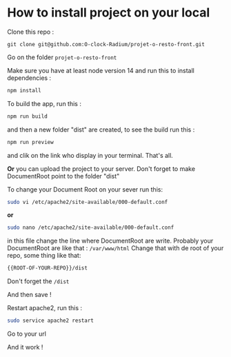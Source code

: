 # How to install project on your local

Clone this repo :

```
git clone git@github.com:O-clock-Radium/projet-o-resto-front.git
```

Go on the folder `projet-o-resto-front`

Make sure you have at least node version 14 and run this to install dependencies :

```bash
npm install
```

To build the app, run this :

```bash
npm run build
```

and then a new folder "dist" are created, to see the build run this :

```bash
npm run preview
```

and clik on the link who display in your terminal. That's all.

**Or** you can upload the project to your server.
Don't forget to make DocumentRoot point to the folder "dist"

To change your Document Root on your sever run this:

```bash
sudo vi /etc/apache2/site-available/000-default.conf
```

**or**

```bash
sudo nano /etc/apache2/site-available/000-default.conf
```

in this file change the line where DocumentRoot are write.
Probably your DocumentRoot are like that : `/var/www/html`
Change that with de root of your repo, some thing like that:

```bash
{{ROOT-OF-YOUR-REPO}}/dist
```

Don't forget the `/dist`

And then save !

Restart apache2, run this :

```bash
sudo service apache2 restart
```

Go to your url

And it work !
